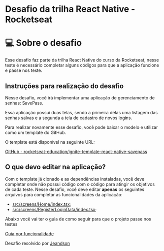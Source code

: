 # Desafio da trilha React Native - Rocketseat

# 💻 Sobre o desafio

Esse desafio faz parte da trilha React Native do curso da Rocketseat, nesse teste é necessário completar alguns códigos para que a aplicação funcione e passe nos teste.

## Instruções para realização do desafio

Nesse desafio, você irá implementar uma aplicação de gerenciamento de senhas: SavePass.

Essa aplicação possui duas telas, sendo a primeira delas uma listagem das senhas salvas e a segunda a tela de cadastro de novos logins.


Para realizar novamente esse desafio, você pode baixar o modelo e utilizar como um template do GitHub.

O template está disponível na seguinte URL: 

[GitHub - rocketseat-education/ignite-template-react-native-savepass](https://github.com/rocketseat-education/ignite-template-react-native-savepass)


## O que devo editar na aplicação?

Com o template já clonado e as dependências instaladas, você deve completar onde não possui código com o código para atingir os objetivos de cada teste. Nesse desafio, você deve editar **apenas** os seguintes arquivos para completar as funcionalidades da aplicação:

- [src/screens/Home/index.tsx](https://github.com/rocketseat-education/ignite-template-react-native-savepass/blob/main/src/screens/Home/index.tsx);
- [src/screens/RegisterLoginData/index.tsx](https://github.com/rocketseat-education/ignite-template-react-native-savepass/blob/main/src/screens/RegisterLoginData/index.tsx);

Abaixo você vai ter o guia de como seguir para que o projeto passe nos testes

[Guia por funcionalidade](https://www.notion.so/Guia-por-funcionalidade-8f162be6c6094c36951d357e959d333a)

Desafio resolvido por [Jeandson](https://github.com/jeandsontb)